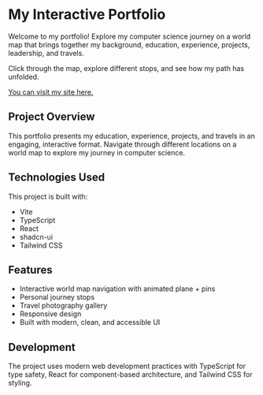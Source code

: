 # My Interactive Portfolio

Welcome to my portfolio! Explore my computer science journey on a world map that brings together my background, education, experience, projects, leadership, and travels.

Click through the map, explore different stops, and see how my path has unfolded.

[You can visit my site here.
](https://hariniarumugam.pages.dev/)

## Project Overview

This portfolio presents my education, experience, projects, and travels in an engaging, interactive format. Navigate through different locations on a world map to explore my journey in computer science.

## Technologies Used

This project is built with:

- Vite
- TypeScript
- React
- shadcn-ui
- Tailwind CSS

## Features

- Interactive world map navigation with animated plane + pins
- Personal journey stops
- Travel photography gallery
- Responsive design
- Built with modern, clean, and accessible UI

## Development

The project uses modern web development practices with TypeScript for type safety, React for component-based architecture, and Tailwind CSS for styling.
